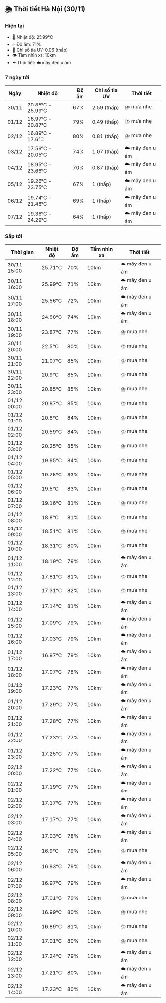 ## 🌦️ Thời tiết Hà Nội (30/11)

### Hiện tại

- 🌡️ Nhiệt độ: 25.99℃
- 💦 Độ ẩm: 71%
- 🌟 Chỉ số tia UV: 0.06 (thấp)
- 👁️ Tầm nhìn xa: 10km
- ☂️ Thời tiết: ☁️ mây đen u ám

### 7 ngày tới

| Ngày | Nhiệt độ | Độ ẩm | Chỉ số tia UV | Thời tiết |
| --- | --- | --- | --- | --- |
| 30/11 | 20.85℃ - 25.99℃ | 67% | 2.59 (thấp) | ⛈️ mưa nhẹ |
| 01/12 | 16.97℃ - 20.87℃ | 79% | 0.49 (thấp) | ⛈️ mưa nhẹ |
| 02/12 | 16.89℃ - 17.6℃ | 80% | 0.81 (thấp) | ⛈️ mưa nhẹ |
| 03/12 | 17.59℃ - 20.05℃ | 74% | 1.07 (thấp) | ☁️ mây đen u ám |
| 04/12 | 18.95℃ - 23.66℃ | 70% | 0.87 (thấp) | ☁️ mây đen u ám |
| 05/12 | 19.26℃ - 23.75℃ | 67% | 1 (thấp) | ☁️ mây đen u ám |
| 06/12 | 19.74℃ - 21.48℃ | 69% | 1 (thấp) | ☁️ mây đen u ám |
| 07/12 | 19.36℃ - 24.29℃ | 64% | 1 (thấp) | ☁️ mây đen u ám |

### Sắp tới

| Thời gian | Nhiệt độ | Độ ẩm | Tầm nhìn xa | Thời tiết |
| --- | --- | --- | --- | --- |
| 30/11 15:00 | 25.71℃ | 70% | 10km | ☁️ mây đen u ám |
| 30/11 16:00 | 25.99℃ | 71% | 10km | ☁️ mây đen u ám |
| 30/11 17:00 | 25.56℃ | 72% | 10km | ☁️ mây đen u ám |
| 30/11 18:00 | 24.88℃ | 74% | 10km | ☁️ mây đen u ám |
| 30/11 19:00 | 23.87℃ | 77% | 10km | ⛈️ mưa nhẹ |
| 30/11 20:00 | 22.5℃ | 80% | 10km | ⛈️ mưa nhẹ |
| 30/11 21:00 | 21.07℃ | 85% | 10km | ⛈️ mưa nhẹ |
| 30/11 22:00 | 20.9℃ | 85% | 10km | ⛈️ mưa nhẹ |
| 30/11 23:00 | 20.85℃ | 85% | 10km | ⛈️ mưa nhẹ |
| 01/12 00:00 | 20.87℃ | 85% | 10km | ⛈️ mưa nhẹ |
| 01/12 01:00 | 20.8℃ | 84% | 10km | ⛈️ mưa nhẹ |
| 01/12 02:00 | 20.59℃ | 84% | 10km | ⛈️ mưa nhẹ |
| 01/12 03:00 | 20.25℃ | 85% | 10km | ⛈️ mưa nhẹ |
| 01/12 04:00 | 19.95℃ | 84% | 10km | ⛈️ mưa nhẹ |
| 01/12 05:00 | 19.75℃ | 83% | 10km | ⛈️ mưa nhẹ |
| 01/12 06:00 | 19.5℃ | 83% | 10km | ⛈️ mưa nhẹ |
| 01/12 07:00 | 19.16℃ | 81% | 10km | ⛈️ mưa nhẹ |
| 01/12 08:00 | 18.8℃ | 81% | 10km | ⛈️ mưa nhẹ |
| 01/12 09:00 | 18.51℃ | 81% | 10km | ⛈️ mưa nhẹ |
| 01/12 10:00 | 18.31℃ | 80% | 10km | ⛈️ mưa nhẹ |
| 01/12 11:00 | 18.19℃ | 79% | 10km | ☁️ mây đen u ám |
| 01/12 12:00 | 17.81℃ | 81% | 10km | ⛈️ mưa nhẹ |
| 01/12 13:00 | 17.31℃ | 82% | 10km | ⛈️ mưa nhẹ |
| 01/12 14:00 | 17.14℃ | 81% | 10km | ☁️ mây đen u ám |
| 01/12 15:00 | 17.09℃ | 79% | 10km | ☁️ mây đen u ám |
| 01/12 16:00 | 17.03℃ | 79% | 10km | ☁️ mây đen u ám |
| 01/12 17:00 | 16.97℃ | 79% | 10km | ☁️ mây đen u ám |
| 01/12 18:00 | 17.07℃ | 78% | 10km | ☁️ mây đen u ám |
| 01/12 19:00 | 17.23℃ | 77% | 10km | ☁️ mây đen u ám |
| 01/12 20:00 | 17.29℃ | 77% | 10km | ☁️ mây đen u ám |
| 01/12 21:00 | 17.28℃ | 77% | 10km | ☁️ mây đen u ám |
| 01/12 22:00 | 17.23℃ | 77% | 10km | ☁️ mây đen u ám |
| 01/12 23:00 | 17.25℃ | 77% | 10km | ☁️ mây đen u ám |
| 02/12 00:00 | 17.22℃ | 77% | 10km | ☁️ mây đen u ám |
| 02/12 01:00 | 17.19℃ | 77% | 10km | ☁️ mây đen u ám |
| 02/12 02:00 | 17.17℃ | 77% | 10km | ☁️ mây đen u ám |
| 02/12 03:00 | 17.17℃ | 77% | 10km | ☁️ mây đen u ám |
| 02/12 04:00 | 17.03℃ | 78% | 10km | ☁️ mây đen u ám |
| 02/12 05:00 | 16.9℃ | 79% | 10km | ⛈️ mưa nhẹ |
| 02/12 06:00 | 16.93℃ | 79% | 10km | ☁️ mây đen u ám |
| 02/12 07:00 | 16.97℃ | 79% | 10km | ☁️ mây đen u ám |
| 02/12 08:00 | 17.01℃ | 79% | 10km | ⛈️ mưa nhẹ |
| 02/12 09:00 | 16.99℃ | 80% | 10km | ⛈️ mưa nhẹ |
| 02/12 10:00 | 16.89℃ | 81% | 10km | ⛈️ mưa nhẹ |
| 02/12 11:00 | 17.01℃ | 80% | 10km | ⛈️ mưa nhẹ |
| 02/12 12:00 | 17.24℃ | 79% | 10km | ☁️ mây đen u ám |
| 02/12 13:00 | 17.21℃ | 80% | 10km | ☁️ mây đen u ám |
| 02/12 14:00 | 17.23℃ | 80% | 10km | ☁️ mây đen u ám |
